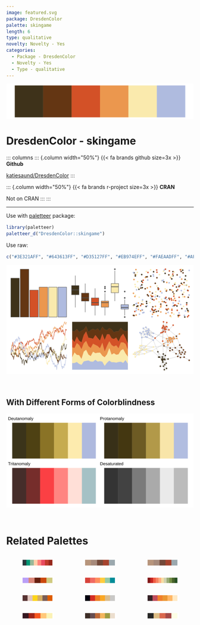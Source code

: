 ```yaml
---
image: featured.svg
package: DresdenColor
palette: skingame
length: 6
type: qualitative
novelty: Novelty - Yes
categories:
  - Package - DresdenColor
  - Novelty - Yes
  - Type - qualitative
---
```


![](featured.svg)

# DresdenColor - skingame 

::: columns
::: {.column width="50%"}
{{< fa brands github size=3x >}}
**Github**

[katiesaund/DresdenColor](https://github.com/katiesaund/DresdenColor)
:::

::: {.column width="50%"}
{{< fa brands r-project size=3x >}}
**CRAN**

Not on CRAN
:::
:::

<hr> 

Use with [paletteer](https://emilhvitfeldt.github.io/paletteer/) package:

```r
library(paletteer)
paletteer_d("DresdenColor::skingame")
```

Use raw:

```r
c("#3E321AFF", "#643613FF", "#D35127FF", "#EB974EFF", "#FAEAADFF", "#AFBBDFFF")
``` 

![](examples.png) 

  <br>
  
  ## With Different Forms of Colorblindness
  
  ![](colorblind.svg) 

<br>

# Related Palettes

<div class="list" style="display: grid; grid-template-columns: auto auto auto;"> <figure class="figure">
<a href="../../awtools/a_palette/"> <img src="../../awtools/a_palette/featured.svg" style="width: 100%;" class="figure-img"></a>
</figure> <figure class="figure">
<a href="../../ButterflyColors/hamadryas_feronia/"> <img src="../../ButterflyColors/hamadryas_feronia/featured.svg" style="width: 100%;" class="figure-img"></a>
</figure> <figure class="figure">
<a href="../../ButterflyColors/hamadryas_feronia/"> <img src="../../ButterflyColors/hamadryas_feronia/featured.svg" style="width: 100%;" class="figure-img"></a>
</figure> <figure class="figure">
<a href="../../fishualize/Nemateleotris_magnifica/"> <img src="../../fishualize/Nemateleotris_magnifica/featured.svg" style="width: 100%;" class="figure-img"></a>
</figure> <figure class="figure">
<a href="../../MoMAColors/ustwo/"> <img src="../../MoMAColors/ustwo/featured.svg" style="width: 100%;" class="figure-img"></a>
</figure> <figure class="figure">
<a href="../../MetBrewer/Paquin/"> <img src="../../MetBrewer/Paquin/featured.svg" style="width: 100%;" class="figure-img"></a>
</figure> <figure class="figure">
<a href="../../colRoz/flavolineata/"> <img src="../../colRoz/flavolineata/featured.svg" style="width: 100%;" class="figure-img"></a>
</figure> <figure class="figure">
<a href="../../beyonce/X58/"> <img src="../../beyonce/X58/featured.svg" style="width: 100%;" class="figure-img"></a>
</figure> <figure class="figure">
<a href="../../colRoz/l_vestiens/"> <img src="../../colRoz/l_vestiens/featured.svg" style="width: 100%;" class="figure-img"></a>
</figure> <figure class="figure">
<a href="../../soilpalettes/podzol/"> <img src="../../soilpalettes/podzol/featured.svg" style="width: 100%;" class="figure-img"></a>
</figure> <figure class="figure">
<a href="../../colRoz/ngadju/"> <img src="../../colRoz/ngadju/featured.svg" style="width: 100%;" class="figure-img"></a>
</figure> <figure class="figure">
<a href="../../lisa/SandroBotticelli_1/"> <img src="../../lisa/SandroBotticelli_1/featured.svg" style="width: 100%;" class="figure-img"></a>
</figure> 
</div>
